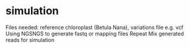 # simulation

Files needed: reference chloroplast (Betula Nana), variations file e.g. vcf
Using NGSNGS to generate fastq or mapping files
Repeat 
Mix generated reads for simulation
